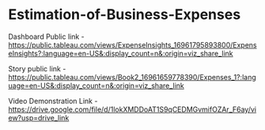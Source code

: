 # Estimation-of-Business-Expenses


Dashboard Public link - https://public.tableau.com/views/ExpenseInsights_16961795893800/ExpenseInsights?:language=en-US&:display_count=n&:origin=viz_share_link

Story public link - https://public.tableau.com/views/Book2_16961659778390/Expenses_1?:language=en-US&:display_count=n&:origin=viz_share_link

Video Demonstration Link - https://drive.google.com/file/d/1lokXMDDoAT1S9qCEDMGvmifOZAr_F6ay/view?usp=drive_link
